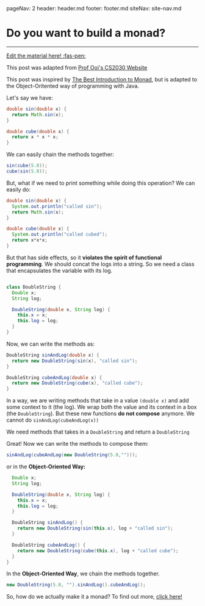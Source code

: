 <frontmatter>
  pageNav: 2
  header: header.md
  footer: footer.md
  siteNav: site-nav.md
</frontmatter>

<br> 

# Do you want to build a monad? 
<hr>

<!-- DO NOT DELETE THIS LINK AND PLEASE WRITE BELOW THIS LINK-->
[Edit the material here! :fas-pen:](https://github.com/nus-cs2030/1920-s2/edit/master/contents/textbook/lecture10/extraMonads/extraMonads.md)
<!-- DO NOT DELETE THIS LINK AND PLEASE WRITE BELOW THIS LINK-->

This post was adapted from [Prof Ooi's CS2030 Website](https://nus-cs2030.github.io/1718-s2/monad/index.html) 

This post was inspired by [The Best Introduction to Monad](https://blog.jcoglan.com/2011/03/05/translation-from-haskell-to-javascript-of-selected-portions-of-the-best-introduction-to-monads-ive-ever-read/), but is adapted to the Object-Oritented way of programming with Java.

Let's say we have:

```java
double sin(double x) {
  return Math.sin(x);
}

double cube(double x) {
  return x * x * x;
}
```

We can easily chain the methods together:
```java 
sin(cube(5.0));
cube(sin(5.0));
```

But, what if we need to print something while doing this operation? We can easily do: 
```java 
double sin(double x) {
  System.out.println("called sin");
  return Math.sin(x);
}

double cube(double x) {
  System.out.println("called cubed");
  return x*x*x;
}
```

But that has side effects, so it **violates the spirit of functional programming**. We should concat the logs into a string. 
So we need a class that encapsulates the variable with its log.

```java

class DoubleString {
  Double x;
  String log;

  DoubleString(double x, String log) {
    this.x = x;
    this.log = log;
  }
}
```

Now, we can write the methods as:

```java 
DoubleString sinAndLog(double x) {
  return new DoubleString(sin(x), "called sin");
}

DoubleString cubeAndLog(double x) {
  return new DoubleString(cube(x), "called cube");
}
```

In a way, we are writing methods that take in a value `(double x)` and add some context to it (the log). We wrap both the value and its context in a box (the `DoubleString`). But these new functions **do not compose** anymore. We cannot do `sinAndLog(cubeAndLog(x))`

We need methods that takes in a `DoubleString` and return a `DoubleString`

Great! Now we can write the methods to compose them:

```java
sinAndLog(cubeAndLog(new DoubleString(5.0,"")));
```

or in the **Object-Oriented Way:**

```java
  Double x;
  String log;

  DoubleString(double x, String log) {
    this.x = x;
    this.log = log;
  }

  DoubleString sinAndLog() {
    return new DoubleString(sin(this.x), log + "called sin");
  }

  DoubleString cubeAndLog() {
    return new DoubleString(cube(this.x), log + "called cube");
  }
}
```

In the **Object-Oriented Way**, we chain the methods together.

```java 
new DoubleString(5.0, "").sinAndLog().cubeAndLog();
```

So, how do we actually make it a monad? To find out more, [click here!](makingTheMonad.html)